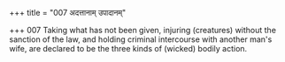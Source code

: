 +++
title = "007 अदत्तानाम् उपादानम्"

+++
007	Taking what has not been given, injuring (creatures) without the sanction of the law, and holding criminal intercourse with another man's wife, are declared to be the three kinds of (wicked) bodily action.